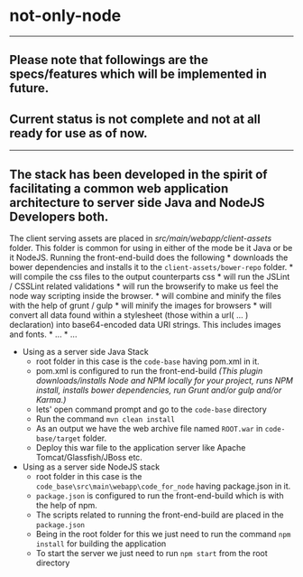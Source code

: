 # not-only-node

---------------------------------

## Please note that followings are the specs/features which will be implemented in future.
## Current status is not complete and not at all ready for use as of now.

---------------------------------

## The stack has been developed in the spirit of facilitating a common web application architecture to server side Java and NodeJS Developers both.

The client serving assets are placed in *src/main/webapp/client-assets* folder.
This folder is common for using in either of the mode be it Java or be it NodeJS.
Running the front-end-build does the following
    * downloads the bower dependencies and installs it to the `client-assets/bower-repo` folder.
    * will compile the css files to the output counterparts css
    * will run the JSLint / CSSLint related validations
    * will run the browserify to make us feel the node way scripting inside the browser.
    * will combine and minify the files with the help of grunt / gulp
    * will minify the images for browsers
    * will convert all data found within a stylesheet (those within a url( ... ) declaration) into base64-encoded data URI strings. This includes images and fonts.
    * ...
    * ...

* Using as a server side Java Stack
     * root folder in this case is the `code-base` having pom.xml in it.
     * pom.xml is configured to run the front-end-build *(This plugin downloads/installs Node and NPM locally for your project, runs NPM install, installs bower dependencies, run Grunt and/or gulp and/or Karma.)*
     * lets' open command prompt and go to the `code-base` directory
     * Run the command `mvn clean install`
     * As an output we have the web archive file named `ROOT.war` in `code-base/target` folder.
     * Deploy this war file to the application server like Apache Tomcat/Glassfish/JBoss etc.
* Using as a server side NodeJS stack
     * root folder in this case is the `code_base\src\main\webapp\code_for_node` having package.json in it.
     * `package.json` is configured to run the front-end-build which is with the help of npm.
     * The scripts related to running the front-end-build are placed in the `package.json`
     * Being in the root folder for this we just need to run the command `npm install` for building the application
     * To start the server we just need to run `npm start` from the root directory



